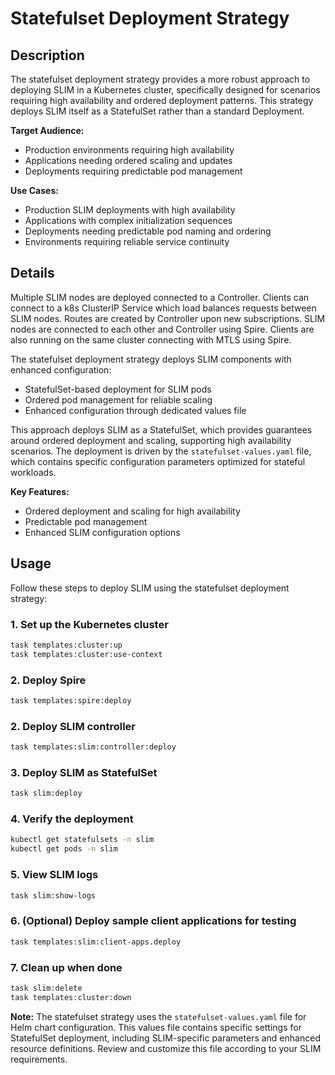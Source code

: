 # Statefulset Deployment Strategy

## Description

The statefulset deployment strategy provides a more robust approach to deploying SLIM in a Kubernetes cluster, specifically designed for scenarios requiring high availability and ordered deployment patterns. This strategy deploys SLIM itself as a StatefulSet rather than a standard Deployment.

**Target Audience:**
- Production environments requiring high availability
- Applications needing ordered scaling and updates
- Deployments requiring predictable pod management

**Use Cases:**
- Production SLIM deployments with high availability
- Applications with complex initialization sequences
- Deployments needing predictable pod naming and ordering
- Environments requiring reliable service continuity

## Details

Multiple SLIM nodes are deployed connected to a Controller. Clients can connect to a k8s ClusterIP Service which load balances requests between SLIM nodes. Routes are created by Controller upon new subscriptions. SLIM nodes are connected to each other and Controller using Spire. Clients are also running on the same cluster connecting with MTLS using Spire.

The statefulset deployment strategy deploys SLIM components with enhanced configuration:
- StatefulSet-based deployment for SLIM pods
- Ordered pod management for reliable scaling
- Enhanced configuration through dedicated values file

This approach deploys SLIM as a StatefulSet, which provides guarantees around ordered deployment and scaling, supporting high availability scenarios. The deployment is driven by the `statefulset-values.yaml` file, which contains specific configuration parameters optimized for stateful workloads.

**Key Features:**
- Ordered deployment and scaling for high availability
- Predictable pod management
- Enhanced SLIM configuration options

## Usage

Follow these steps to deploy SLIM using the statefulset deployment strategy:

### 1. Set up the Kubernetes cluster
```bash
task templates:cluster:up
task templates:cluster:use-context
```

### 2. Deploy Spire
```bash
task templates:spire:deploy
```

### 2. Deploy SLIM controller
```bash
task templates:slim:controller:deploy
```

### 3. Deploy SLIM as StatefulSet
```bash
task slim:deploy
```

### 4. Verify the deployment
```bash
kubectl get statefulsets -n slim
kubectl get pods -n slim
```

### 5. View SLIM logs
```bash
task slim:show-logs
```

### 6. (Optional) Deploy sample client applications for testing
```bash
task templates:slim:client-apps.deploy
```

### 7. Clean up when done
```bash
task slim:delete
task templates:cluster:down
```

**Note:** The statefulset strategy uses the `statefulset-values.yaml` file for Helm chart configuration. This values file contains specific settings for StatefulSet deployment, including SLIM-specific parameters and enhanced resource definitions. Review and customize this file according to your SLIM requirements.